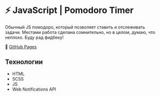 # ⚡️ JavaScript | Pomodoro Timer

Обычный  JS помодоро, который позволяет ставить и отслеживать задачи.
Местами работа сделана сомнительно, но в целом, думаю, что неплохо.
Буду рад фидбеку! 

🔗 [GitHub Pages](https://www.google.com)

## Технологии
- HTML
- SCSS
- JS
- Web Notifications API
